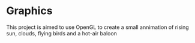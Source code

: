 # Graphics  
This project is aimed to use OpenGL to create a small annimation of rising sun, clouds, flying birds and a hot-air baloon
